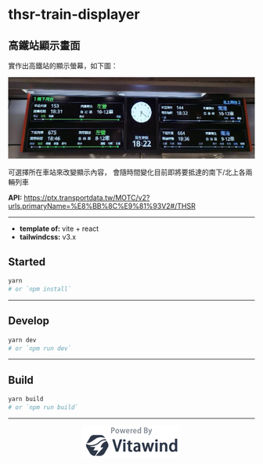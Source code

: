 # thsr-train-displayer

## 高鐵站顯示畫面

實作出高鐵站的顯示螢幕，如下圖：

![](./sample.jpg)

可選擇所在車站來改變顯示內容，
會隨時間變化目前即將要抵達的南下/北上各兩輛列車

**API:** https://ptx.transportdata.tw/MOTC/v2?urls.primaryName=%E8%BB%8C%E9%81%93V2#/THSR

---

- **template of:** vite + react
- **tailwindcss:** v3.x

## Started

```bash
yarn
# or `npm install`
```

---

## Develop

```bash
yarn dev
# or `npm run dev`
```

---

## Build

```bash
yarn build
# or `npm run build`
```

---

<p align="center">
<img src="./powered-by-vitawind-bright.png">
</p>
